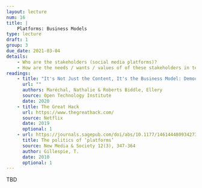 ```yaml
---
layout: lecture
num: 16
title: |
    Platforms: Business Models
type: lecture
draft: 1
group: 3
due_date: 2021-03-04
details: 
    - Who are the stakeholders (social media platforms)?
    - How are the needs / wants / values of of these stakeholders in tension with one another?
readings:
    - title: "It's Not Just the Content, It's the Business Model: Democracy’s Online Speech Challenge"
      url: ""
      authors: Maréchal, Nathalie & Roberts Biddle, Ellery
      source: Open Technology Institute
      date: 2020
    - title: The Great Hack
      url: https://www.thegreathack.com/
      source: Netflix
      date: 2019
      optional: 1
    - url: https://journals.sagepub.com/doi/abs/10.1177/1461444809342738
      title: The politics of ‘platforms’
      source: New Media & Society 12(3), 347-364
      author: Gillespie, T.
      date: 2010
      optional: 1
---
```


TBD
